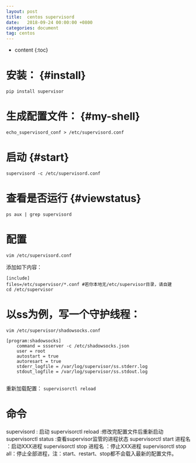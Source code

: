 ```yaml
---
layout: post
title:  centos supervisord
date:   2018-09-24 00:00:00 +0800
categories: document
tag: centos
---
```


* content
{:toc}


安装：			{#install}
===

`pip install supervisor `



生成配置文件：		{#my-shell}
===

`echo_supervisord_conf > /etc/supervisord.conf`


启动	    {#start}
===

`supervisord -c /etc/supervisord.conf`


查看是否运行 {#viewstatus}
===
`ps aux | grep supervisord`

配置 
===
`vim /etc/supervisord.conf` 

添加如下内容：

```
[include]
files=/etc/supervisor/*.conf #若你本地无/etc/supervisor目录，请自建
cd /etc/supervisor
```

以ss为例，写一个守护线程：
===

`vim /etc/supervisor/shadowsocks.conf`

```
[program:shadowsocks]
	command = ssserver -c /etc/shadowsocks.json
	user = root
	autostart = true
	autoresart = true
	stderr_logfile = /var/log/supervisor/ss.stderr.log
	stdout_logfile = /var/log/supervisor/ss.stdout.log
	
```
重新加载配置：
`supervisorctl reload`

命令 
===

supervisord : 启动
supervisorctl reload :修改完配置文件后重新启动
supervisorctl status :查看supervisor监管的进程状态 
supervisorctl start 进程名 ：启动XXX进程 
supervisorctl stop 进程名 ：停止XXX进程 
supervisorctl stop all：停止全部进程，注：start、restart、stop都不会载入最新的配置文件。



